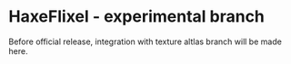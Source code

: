 HaxeFlixel - experimental branch
================================

Before official release, integration with texture altlas branch will be made here.
